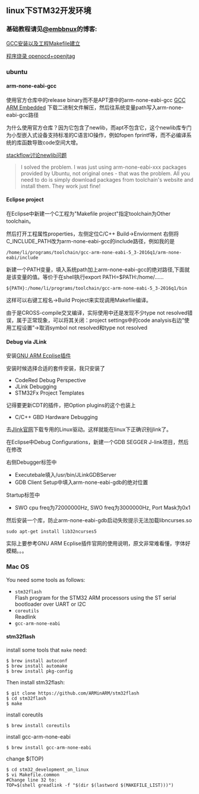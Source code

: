 ## linux下STM32开发环境
### 基础教程请见[@embbnux](https://github.com/embbnux/)的博客:

[GCC安装以及工程Makefile建立](http://www.embbnux.com/2014/02/01/linux_stm32_gcc_makefile/)

[程序烧录 openocd+openjtag](
http://www.embbnux.com/2014/02/01/linux_stm32_use_openocd_openjtag/)

### ubuntu

#### arm-none-eabi-gcc

使用官方仓库中的release binary而不是APT源中的arm-none-eabi-gcc
[GCC ARM Embedded](https://launchpad.net/gcc-arm-embedded)
下载二进制文件解压，然后往系统变量path写入arm-none-eabi-gcc路径

为什么使用官方仓库？因为它包含了newlib，而apt不包含它，这个newlib库专门为小型嵌入式设备支持标准的C语言IO操作，例如fopen fprintf等，而不必编译系统的库函数导致code空间大增。

[stackflow讨论newlib问题](http://stackoverflow.com/questions/26931979/gnu-arm-nano-specs-not-found)
> I solved the problem. I was just using arm-none-eabi-xxx packages provided by Ubuntu, not original ones - that was the problem. All you need to do is simply download packages from toolchain's website and install them. They work just fine!


#### Eclipse project

在Eclipse中新建一个C工程为"Makefile project"指定toolchain为Other toolchain。

然后打开工程属性properties，左侧定位C/C++ Build->Enviorment
右侧将C_INCLUDE_PATH改为arm-none-eabi-gcc的include路径，例如我的是

	/home/li/programs/toolchain/gcc-arm-none-eabi-5_3-2016q1/arm-none-eabi/include
    
新建一个PATH变量，填入系统path加上arm-none-eabi-gcc的绝对路径,下面就是该变量的值。等价于在shell执行export PATH=$PATH:/home/......

	${PATH}:/home/li/programs/toolchain/gcc-arm-none-eabi-5_3-2016q1/bin
    
这样可以右键工程名->Build Project来实现调用Makefile编译。

由于是CROSS-compile交叉编译，实际使用中还是发现不少type not resolved错误，属于正常现象，可以将其关闭：project settings中的code analysis右边“使用工程设置”->取消symbol not resolved和type not resolved

#### Debug via JLink
安装[GNU ARM Ecplise插件](https://gnuarmeclipse.github.io/)

安装时候选择合适的套件安装，我只安装了
- CodeRed Debug Perspective
- JLink Debugging
- STM32Fx Project Templates

记得要更新CDT的插件，把Option plugins的这个也装上
- C/C++ GBD Hardware Debugging

去[Jlink官网](https://www.segger.com/jlink-software.html)下载专用的Linux驱动。这样就能在linux下正确识别jlink了。

在Eclipse中Debug Configurations，新建一个GDB SEGGER J-link项目，然后在修改

右侧Debugger标签中
- Executebale填入/usr/bin/JLinkGDBServer
- GDB Client Setup中填入arm-none-eabi-gdb的绝对位置

Startup标签中
- SWO cpu freq为72000000Hz, SWO freq为3000000Hz, Port Mask为0x1

然后安装一个库，防止arm-none-eabi-gdb启动失败提示无法加载libncurses.so

	sudo apt-get install lib32ncurses5
    
实际上要参考GNU ARM Ecplise插件官网的使用说明，原文非常难看懂，字体好模糊。。。


### Mac OS

You need some tools as follows:

* `stm32flash` </br>
Flash program for the STM32 ARM processors using the ST serial bootloader over UART or I2C
* `coreutils` </br>
Readlink
* `gcc-arm-none-eabi`

#### stm32flash
install some tools that `make` need:

    $ brew install autoconf
    $ brew install automake
    $ brew install pkg-config


Then install stm32flash:


    $ git clone https://github.com/ARMinARM/stm32flash
    $ cd stm32flash
    $ make


install coreutils

	$ brew install coreutils

install gcc-arm-none-eabi

	$ brew install gcc-arm-none-eabi

change $(TOP)

    $ cd stm32_development_on_linux
    $ vi Makefile.common
	#Change line 32 to:
	TOP=$(shell greadlink -f "$(dir $(lastword $(MAKEFILE_LIST)))")




